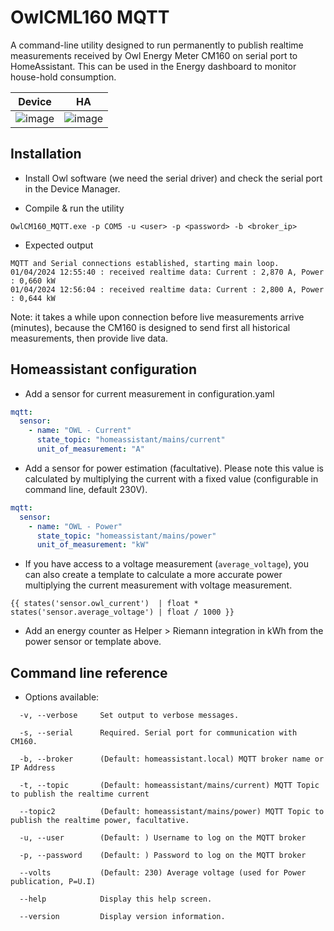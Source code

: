 # OwlCML160 MQTT

A command-line utility designed to run permanently to publish realtime measurements received by Owl Energy Meter CM160 on serial port to HomeAssistant. This can be used in the Energy dashboard to monitor house-hold consumption.

| Device | HA |
|---|---| 
| ![image](https://github.com/PBrunot/OwlCML160_MQTT/assets/6236243/f117920f-d593-40c4-bf29-3f8721d3feac) | ![image](https://github.com/PBrunot/OwlCML160_MQTT/assets/6236243/e702aef5-1f9c-42b0-85b0-17b1696e8cbf) |


## Installation

* Install Owl software (we need the serial driver) and check the serial port in the Device Manager.
  
* Compile & run the utility

```
OwlCM160_MQTT.exe -p COM5 -u <user> -p <password> -b <broker_ip>
```

* Expected output

```
MQTT and Serial connections established, starting main loop.
01/04/2024 12:55:40 : received realtime data: Current : 2,870 A, Power : 0,660 kW
01/04/2024 12:56:04 : received realtime data: Current : 2,800 A, Power : 0,644 kW
```

Note: it takes a while upon connection before live measurements arrive (minutes), because the CM160 is designed to send first all historical measurements, then provide live data.

## Homeassistant configuration

* Add a sensor for current measurement in configuration.yaml

```yaml
mqtt:
  sensor:
    - name: "OWL - Current"
      state_topic: "homeassistant/mains/current"
      unit_of_measurement: "A"
```

* Add a sensor for power estimation (facultative). Please note this value is calculated by multiplying the current with a fixed value (configurable in command line, default 230V).

```yaml
mqtt:
  sensor:
    - name: "OWL - Power"
      state_topic: "homeassistant/mains/power"
      unit_of_measurement: "kW"
```

* If you have access to a voltage measurement (<code>average_voltage</code>), you can also create a template to calculate a more accurate power multiplying the current measurement with voltage measurement.

```
{{ states('sensor.owl_current')  | float * states('sensor.average_voltage') | float / 1000 }}
```

* Add an energy counter as Helper > Riemann integration in kWh from the power sensor or template above.

## Command line reference

* Options available:
  
```
  -v, --verbose     Set output to verbose messages.

  -s, --serial      Required. Serial port for communication with CM160.

  -b, --broker      (Default: homeassistant.local) MQTT broker name or IP Address

  -t, --topic       (Default: homeassistant/mains/current) MQTT Topic to publish the realtime current

  --topic2          (Default: homeassistant/mains/power) MQTT Topic to publish the realtime power, facultative.

  -u, --user        (Default: ) Username to log on the MQTT broker

  -p, --password    (Default: ) Password to log on the MQTT broker

  --volts           (Default: 230) Average voltage (used for Power publication, P=U.I)

  --help            Display this help screen.

  --version         Display version information.
```
